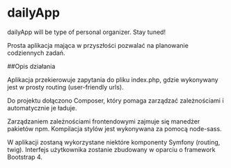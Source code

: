 # dailyApp

dailyApp will be type of personal organizer. Stay tuned!

Prosta aplikacja mająca w przyszłości pozwalać na planowanie codziennych zadań.

##Opis działania

Aplikacja przekierowuje zapytania do pliku index.php, gdzie wykonywany jest w prosty routing (user-friendly urls).

Do projektu dołączono Composer, który pomaga zarządzać zależnościami i automatycznie je ładuje.

Zarządzaniem zależnościami frontendowymi zajmuje się manedżer pakietów npm. Kompilacja stylów jest wykonywana za pomocą node-sass.

W aplikacji zostaną wykorzystane niektóre komponenty Symfony (routing, twig). 
Interfejs użytkownika zostanie zbudowany w oparciu o framework Bootstrap 4.

